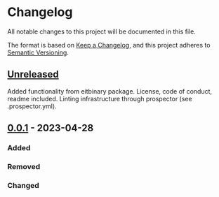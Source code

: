 # Changelog

All notable changes to this project will be documented in this file.

The format is based on [Keep a Changelog](https://keepachangelog.com/en/1.0.0/),
and this project adheres to [Semantic Versioning](https://semver.org/spec/v2.0.0.html).

## [Unreleased]

Added functionality from eitbinary package. License, code of conduct, readme included. Linting infrastructure through prospector (see .prospector.yml).

## [0.0.1] - 2023-04-28

### Added

### Removed

### Changed

[Unreleased]: https://github.com/olivierlacan/keep-a-changelog/compare/v1.0.0...HEAD
[0.0.1]: https://github.com/olivierlacan/keep-a-changelog/releases/tag/v0.0.1
